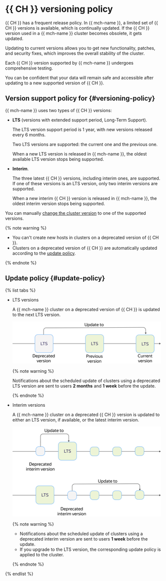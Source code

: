 # {{ CH }} versioning policy

{{ CH }} has a frequent release policy. In {{ mch-name }}, a limited set of {{ CH }} versions is available, which is continually updated. If the {{ CH }} version used in a {{ mch-name }} cluster becomes obsolete, it gets updated.

Updating to current versions allows you to get new functionality, patches, and security fixes, which improves the overall stability of the cluster.

Each {{ CH }} version supported by {{ mch-name }} undergoes comprehensive testing.

You can be confident that your data will remain safe and accessible after updating to a new supported version of {{ CH }}.

## Version support policy for {#versioning-policy}

{{ mch-name }} uses two types of {{ CH }} versions:

- **LTS** (versions with extended support period, Long-Term Support).

  The LTS version support period is 1 year, with new versions released every 6 months.

  Two LTS versions are supported: the current one and the previous one.

  When a new LTS version is released in {{ mch-name }}, the oldest available LTS version stops being supported.

- **Interim**.

  The three latest {{ CH }} versions, including interim ones, are supported. If one of these versions is an LTS version, only two interim versions are supported.

  When a new interim {{ CH }} version is released in {{ mch-name }}, the oldest interim version stops being supported.

You can manually [change the cluster version](../operations/cluster-version-update.md) to one of the supported versions.

{% note warning %}

* You can't create new hosts in clusters on a deprecated version of {{ CH }}.
* Clusters on a deprecated version of {{ CH }} are automatically updated according to the [update policy](#update-policy).

{% endnote %}

## Update policy {#update-policy}

{% list tabs %}

- LTS versions

  A {{ mch-name }} cluster on a deprecated version of {{ CH }} is updated to the next LTS version.

  ![image](../../_assets/mdb/mch-update-policy-lts.svg)

  {% note warning %}

  Notifications about the scheduled update of clusters using a deprecated LTS version are sent to users **2 months** and **1 week** before the update.

  {% endnote %}

- Interim versions

  A {{ mch-name }} cluster on a deprecated {{ CH }} version is updated to either an LTS version, if available, or the latest interim version.

  ![image](../../_assets/mdb/mch-update-policy.svg)

  {% note warning %}
  * Notifications about the scheduled update of clusters using a deprecated interim version are sent to users **1 week** before the update.
  * If you upgrade to the LTS version, the corresponding update policy is applied to the cluster.

  {% endnote %}

{% endlist %}


